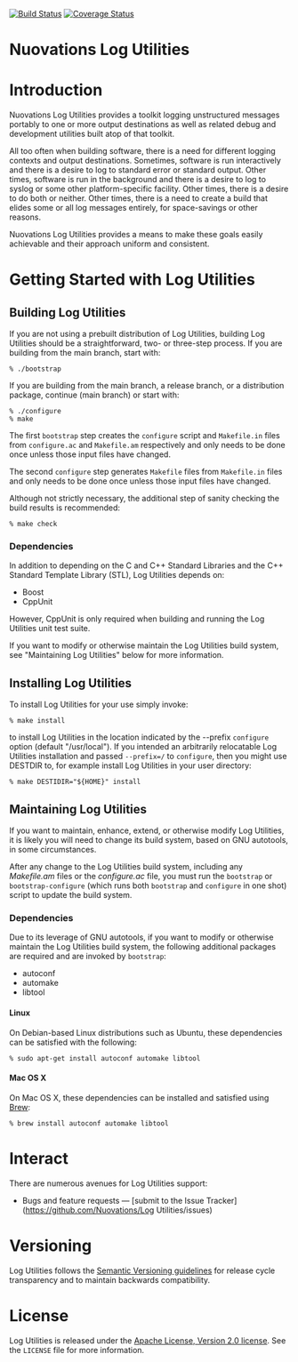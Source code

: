 [![Build Status][LogUtilities-travis-svg]][LogUtilities-travis]
[![Coverage Status][LogUtilities-codecov-svg]][LogUtilities-codecov]

[LogUtilities-travis]: https://travis-ci.com/Nuovations/LogUtilities
[LogUtilities-travis-svg]: https://travis-ci.com/Nuovations/LogUtilities.svg?branch=main
[LogUtilities-codecov]: https://codecov.io/gh/Nuovations/LogUtilities
[LogUtilities-codecov-svg]: https://codecov.io/gh/Nuovations/LogUtilities/branch/main/graph/badge.svg

Nuovations Log Utilities
========================

# Introduction

Nuovations Log Utilities provides a toolkit logging unstructured
messages portably to one or more output destinations as well as
related debug and development utilities built atop of that toolkit.

All too often when building software, there is a need for different
logging contexts and output destinations. Sometimes, software is run
interactively and there is a desire to log to standard error or
standard output. Other times, software is run in the background and
there is a desire to log to syslog or some other platform-specific
facility. Other times, there is a desire to do both or neither. Other
times, there is a need to create a build that elides some or all log
messages entirely, for space-savings or other reasons.

Nuovations Log Utilities provides a means to make these goals easily
achievable and their approach uniform and consistent.

# Getting Started with Log Utilities

## Building Log Utilities

If you are not using a prebuilt distribution of Log Utilities,
building Log Utilities should be a straightforward, two- or three-step
process. If you are building from the main branch, start with:

    % ./bootstrap

If you are building from the main branch, a release branch, or a
distribution package, continue (main branch) or start with:

    % ./configure
    % make

The first `bootstrap` step creates the `configure` script and
`Makefile.in` files from `configure.ac` and `Makefile.am` respectively
and only needs to be done once unless those input files have changed.

The second `configure` step generates `Makefile` files from
`Makefile.in` files and only needs to be done once unless those input
files have changed.

Although not strictly necessary, the additional step of sanity
checking the build results is recommended:

    % make check

### Dependencies

In addition to depending on the C and C++ Standard Libraries and the
C++ Standard Template Library (STL), Log Utilities depends on:

  * Boost
  * CppUnit

However, CppUnit is only required when building and running the Log
Utilities unit test suite.

If you want to modify or otherwise maintain the Log Utilities build
system, see "Maintaining Log Utilities" below for more information.

## Installing Log Utilities

To install Log Utilities for your use simply invoke:

    % make install

to install Log Utilities in the location indicated by the --prefix
`configure` option (default "/usr/local"). If you intended an
arbitrarily relocatable Log Utilities installation and passed
`--prefix=/` to `configure`, then you might use DESTDIR to, for
example install Log Utilities in your user directory:

    % make DESTIDIR="${HOME}" install

## Maintaining Log Utilities

If you want to maintain, enhance, extend, or otherwise modify Log
Utilities, it is likely you will need to change its build system,
based on GNU autotools, in some circumstances.

After any change to the Log Utilities build system, including any
*Makefile.am* files or the *configure.ac* file, you must run the
`bootstrap` or `bootstrap-configure` (which runs both `bootstrap` and
`configure` in one shot) script to update the build system.

### Dependencies

Due to its leverage of GNU autotools, if you want to modify or
otherwise maintain the Log Utilities build system, the following
additional packages are required and are invoked by `bootstrap`:

  * autoconf
  * automake
  * libtool

#### Linux

On Debian-based Linux distributions such as Ubuntu, these dependencies
can be satisfied with the following:

    % sudo apt-get install autoconf automake libtool

#### Mac OS X

On Mac OS X, these dependencies can be installed and satisfied using
[Brew](https://brew.sh/):

    % brew install autoconf automake libtool

# Interact

There are numerous avenues for Log Utilities support:

  * Bugs and feature requests — [submit to the Issue Tracker](https://github.com/Nuovations/Log Utilities/issues)

# Versioning

Log Utilities follows the [Semantic Versioning guidelines](http://semver.org/)
for release cycle transparency and to maintain backwards compatibility.

# License

Log Utilities is released under the [Apache License, Version 2.0 license](https://opensource.org/licenses/Apache-2.0).
See the `LICENSE` file for more information.
